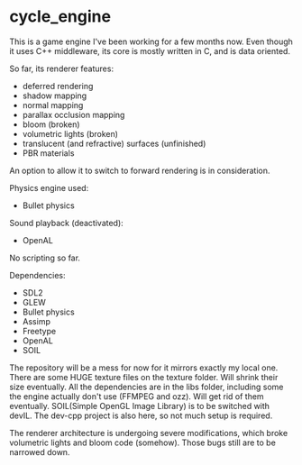 # cycle_engine
This is a game engine I've been working for a few months now. Even though it uses C++ middleware, its core is mostly written in C, and is data oriented.

So far, its renderer features:
  - deferred rendering
  - shadow mapping
  - normal mapping
  - parallax occlusion mapping
  - bloom (broken)
  - volumetric lights (broken)
  - translucent (and refractive) surfaces (unfinished)
  - PBR materials

An option to allow it to switch to forward rendering is in consideration.  

Physics engine used:
  - Bullet physics
  
Sound playback (deactivated):
  - OpenAL
    
No scripting so far.


Dependencies:
  - SDL2
  - GLEW
  - Bullet physics
  - Assimp
  - Freetype
  - OpenAL
  - SOIL

The repository will be a mess for now for it mirrors exactly my local one. There are some HUGE texture files on the texture folder. Will shrink their size eventually. All the dependencies are in the libs folder, including some the engine actually don't use (FFMPEG and ozz). Will get rid of them eventually. SOIL(Simple OpenGL Image Library) is to be switched with devIL. The dev-cpp project is also here, so not much setup is required.

The renderer architecture is undergoing severe modifications, which broke volumetric lights and bloom code (somehow). Those bugs still are to be narrowed down.  
